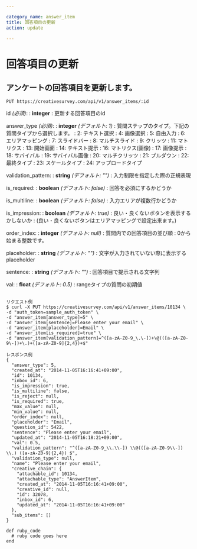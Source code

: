 ```yaml
---

category_name: answer_item
title: 回答項目の更新
action: update

---
```


# 回答項目の更新

## アンケートの回答項目を更新します。

`PUT https://creativesurvey.com/api/v1/answer_items/:id`

id _(必須)_:
: __integer__
: 更新する回答項目のid

answer_type _(必須)_:
: __integer__ _(デフォルト: 1)_
: 質問ステップのタイプ。下記の質問タイプから選択します。
: 2: テキスト選択
: 4: 画像選択
: 5: 自由入力
: 6: エリアマッピング
: 7: スライドバー
: 8: マルチスライド
: 9: クリッツ
: 11: マトリクス
: 13: 開始画面
: 14: テキスト提示
: 16: マトリクス(画像)
: 17: 画像提示
: 18: サバイバル
: 19: サバイバル画像
: 20: マルチクリッツ
: 21: プルダウン
: 22: 最終タイプ
: 23: スケールタイプ
: 24: アップロードタイプ

validation_pattern:
: __string__ _(デフォルト: "")_
: 入力制限を指定した際の正規表現

is_required:
: __boolean__ _(デフォルト: false)_
: 回答を必須にするかどうか

is_multiline:
: __boolean__ _(デフォルト: false)_
: 入力エリアが複数行かどうか

is_impression:
: __boolean__ _(デフォルト: true)_
: 良い・良くないボタンを表示するかしないか
: (良い・良くないボタンはエリアマッピングで設定出来ます。)

order_index:
: __integer__ _(デフォルト: null)_
: 質問内での回答項目の並び順
: 0から始まる整数です。

placeholder:
: __string__ _(デフォルト: "")_
: 文字が入力されていない際に表示するplaceholder

sentence:
: __string__ _(デフォルト: "")_
: 回答項目で提示される文字列

val:
: __float__ _(デフォルト: 0.5)_
: rangeタイプの質問の初期値

~~~

リクエスト例
$ curl -X PUT https://creativesurvey.com/api/v1/answer_items/10134 \
-d "auth_token=sample_auth_token" \
-d "answer_item[answer_type]=5" \
-d "answer_item[sentence]=Please enter your email" \
-d "answer_item[placeholder]=Email" \
-d "answer_item[is_required]=true" \
-d "answer_item[validation_pattern]=^([a-zA-Z0-9_\.\-])+\@(([a-zA-Z0-9\-])+\.)+([a-zA-Z0-9]{2,4})+$"

レスポンス例
{
  "answer_type": 5,
  "created_at": "2014-11-05T16:16:41+09:00",
  "id": 10134,
  "inbox_id": 6,
  "is_impression": true,
  "is_multiline": false,
  "is_reject": null,
  "is_required": true,
  "max_value": null,
  "min_value": null,
  "order_index": null,
  "placeholder": "Email",
  "question_id": 5422,
  "sentence": "Please enter your email",
  "updated_at": "2014-11-05T16:18:21+09:00",
  "val": 0.5,
  "validation_pattern": "^([a-zA-Z0-9_\\.\\-]) \\@(([a-zA-Z0-9\\-]) \\.) ([a-zA-Z0-9]{2,4}) $",
  "validation_type": null,
  "name": "Please enter your email",
  "creative_chain": {
    "attachable_id": 10134,
    "attachable_type": "AnswerItem",
    "created_at": "2014-11-05T16:16:41+09:00",
    "creative_id": null,
    "id": 32078,
    "inbox_id": 6,
    "updated_at": "2014-11-05T16:16:41+09:00"
  },
  "sub_items": []
}
~~~

~~~
def ruby_code
  # ruby code goes here
end
~~~

